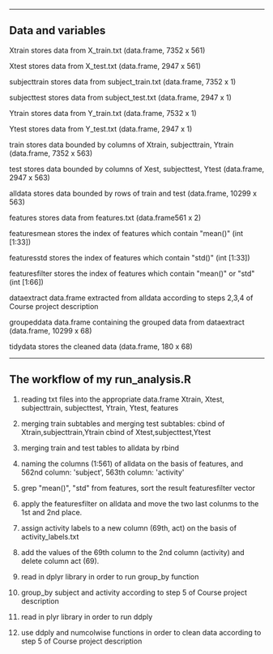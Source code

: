 ----------------------------------------------------------------------------------------------------------------------------------
Data and variables
----------------------------------------------------------------------------------------------------------------------------------

Xtrain		stores data from X_train.txt (data.frame, 7352 x 561)

Xtest   	stores data from X_test.txt (data.frame, 2947 x 561)

subjecttrain  	stores data from subject_train.txt (data.frame, 7352 x 1)

subjecttest   	stores data from subject_test.txt (data.frame, 2947 x 1)

Ytrain		stores data from Y_train.txt (data.frame, 7532 x 1)

Ytest   	stores data from Y_test.txt (data.frame, 2947 x 1)

train  		stores data bounded by columns of Xtrain, subjecttrain, Ytrain (data.frame, 7352 x 563)

test		stores data bounded by columns of Xest, subjecttest, Ytest (data.frame, 2947 x 563)

alldata		stores data bounded by rows of train and test (data.frame, 10299 x 563)

features	stores data from features.txt (data.frame561 x 2)

featuresmean	stores the index of features which contain "mean()" (int [1:33])

featuresstd	stores the index of features which contain "std()" (int [1:33])

featuresfilter	stores the index of features which contain "mean()" or "std" (int [1:66])

dataextract 	data.frame extracted from alldata according to steps 2,3,4 of Course project description

groupeddata	data.frame containing the grouped data from dataextract (data.frame, 10299 x 68)

tidydata	stores the cleaned data (data.frame, 180 x 68)

-----------------------------------------------------------------------------------------------------------------------

The workflow of my run_analysis.R
-----------------------------------------------------------------------------------------------------------------------

1. reading txt files into the appropriate data.frame 
	Xtrain, Xtest, subjecttrain, subjecttest, Ytrain, Ytest, features

2. merging train subtables and merging test subtables:
	cbind of Xtrain,subjecttrain,Ytrain
	cbind of Xtest,subjecttest,Ytest

3. merging train and test tables to alldata by rbind

4. naming the columns (1:561) of alldata on the basis of features, and 562nd column: 'subject', 563th column: 'activity' 

5. grep "mean()", "std" from features, sort the result featuresfilter vector

6. apply the featuresfilter on alldata and move the two last colunms to the 1st and 2nd place.

7. assign activity labels to a new column (69th, act) on the basis of activity_labels.txt

8. add the values of the 69th column to the 2nd column (activity) and delete column act (69).

9. read in dplyr library in order to run group_by function

10. group_by subject and activity according to step 5 of Course project description

11. read in plyr library in order to run ddply

12. use ddply and numcolwise functions in order to clean data according to step 5 of Course project description


	